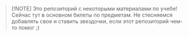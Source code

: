 

> [!NOTE] Это репозиторий с некоторыми материалами по учебе!
> Сейчас тут в основном билеты по предметам. Не стесняемся добавлять свое и ставить звездочки, если этот репозиторий чем-то помог ;)






